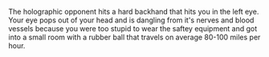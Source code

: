 The holographic opponent hits a hard backhand that hits you in the left eye.
Your eye pops out of your head and is dangling from it's nerves and blood vessels 
because you were too stupid to wear the saftey equipment and got into a small room
with a rubber ball that travels on average 80-100 miles per hour.
